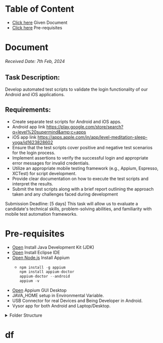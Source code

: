 # Table of Content
 - [Click here](https://github.com/RouthKiranBabu/Masai-School-Journey/edit/main/Assignment/Mobile%20Testing/Level%20Supermind%20Assignment/readme.md#document) Given Document
 - [Click here](https://github.com/RouthKiranBabu/Masai-School-Journey/blob/main/Assignment/Mobile%20Testing/Level%20Supermind%20Assignment/readme.md#pre-requisites) Pre-requisites
# Document 
###### Received Date: 7th Feb, 2024
## Task Description:
Develop automated test scripts to validate the login functionality of our Android and iOS
applications.
## Requirements:
 - Create separate test scripts for Android and iOS apps.
 - Android app link
https://play.google.com/store/search?q=level%20supermind&amp;c=apps
 - iOS app link
https://apps.apple.com/in/app/level-meditation-sleep-yoga/id1623828602
 - Ensure that the test scripts cover positive and negative test scenarios for the login
process.
 - Implement assertions to verify the successful login and appropriate error messages
for invalid credentials.
 - Utilize an appropriate mobile testing framework (e.g., Appium, Espresso, XCTest) for
script development.
 - Provide clear documentation on how to execute the test scripts and interpret the
results.
 - Submit the test scripts along with a brief report outlining the approach taken and any
challenges faced during development

Submission Deadline: [5 days]
This task will allow us to evaluate a candidate&#39;s technical skills, problem-solving abilities, and
familiarity with mobile test automation frameworks.
# Pre-requisites
 - [Open](https://www.oracle.com/java/technologies/downloads/#java11?er=221886) Install Java Development Kit (JDK)
 - [Open](https://www.eclipse.org/) Install Eclipse IDE
 - [Open Node.js](https://nodejs.org/en) Install Appium
   - ```java
     npm install -g appium
     npm install appium-doctor
     appium-doctor --android
     appium -v
      ```
  - [Open](https://appium.io/docs/en/latest/) Appium GUI Desktop
  - JAVA_HOME setup in Environmental Variable.
  - USB Connector for real Devices and Being Developer in Android.
  - Vysor app for both Android and Laptop/Desktop.
   

<details>
<summary>Folder Structure</summary>

```mermaid
graph TD;
a[Level Supermind Assignment]-->|Folder| b[Android/];
b --> c[src/test/]
c --> f[java]
f --> |Initializes the Appium driver, Loads configurations from config.properties, Sets up common test setup and teardown methods| h[base]
f --> |Implements Page Object Model POM for UI elements, Each page of the app gets a separate class.| i[pages]
f --> j[Reports]
j --> |test-output/ → Stores TestNG reports, Extent Reports can also be generated.| k[ReportManager]
j --> TestListner
f --> n[utils]
f --> l[tests]
l --> m[Contains User Scripts]
c --> g[resources]
g --> Properties
g --> Reports
g --> p[Runner]
p --> q[xml files for corresponding Login page]
g --> screenshots
b --> d[target]
b --> |Add all required dependencies & Plugin| e[pom.xml]
b --> readme.md
```
</details>

# df

